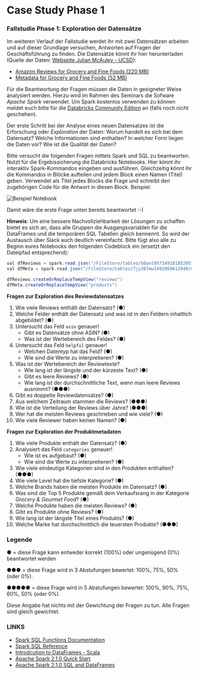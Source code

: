 # Case Study Phase 1

### Fallstudie Phase 1: Exploration der Datensätze

Im weiteren Verlauf der Fallstudie werdet ihr mit zwei Datensätzen arbeiten und auf dieser Grundlage versuchen, Antworten auf Fragen der Geschäftsführung zu finden. Die Datensätze könnt ihr hier herunterladen \(Quelle der Daten: [Webseite Julian McAuley - UCSD](http://jmcauley.ucsd.edu/data/amazon/)\):

* [Amazon Reviews for Grocery and Fine Foods \(220 MB\)](https://s3.amazonaws.com/nicolas.meseth/amazon_reviews/reviews_Grocery_and_Gourmet_Food.json.gz)
* [Metadata for Grocery and Fine Foods \(52 MB\)](https://s3.amazonaws.com/nicolas.meseth/amazon_reviews/meta_Grocery_and_Gourmet_Food.json.gz)

Für die Beantwortung der Fragen müssen die Daten in geeigneter Weise analysiert werden. Hierzu wird im Rahmen des Seminars die Sofware _Apache Spark_ verwendet. Um Spark kostenlos verwenden zu können meldet euch bitte für die [Databricks Community Edition](https://community.cloud.databricks.com) an \(falls noch nicht geschehen\).

Der erste Schritt bei der Analyse eines neuen Datensatzes ist die Erforschung oder _Exploration_ der Daten: Worum handelt es sich bei dem Datensatz? Welche Informationen sind enthalten? In welcher Form liegen die Daten vor? Wie ist die Qualität der Daten?

Bitte versucht die folgenden Fragen mittels Spark und SQL zu beantworten. Nutzt für die Ergebissicherung die Databricks Notebooks. Hier könnt ihr interaktiv Spark-Kommandos eingeben und ausführen. Gleichzeitig könnt ihr die Kommandos in Blöcke aufteilen und jedem Block einen Namen \(Titel\) geben. Verwendet als Titel jedes Blocks die Frage und schreibt den zugehörigen Code für die Antwort in diesen Block. Beispiel:

![Beispiel Notebook](/content/exercises/exercise-spark-sql-fallstudie-phase-1/example_notebook.png)

Damit wäre die erste Frage unten bereits beantwortet :-\)

**Hinweis**: Um eine bessere Nachvollziehbarkeit der Lösungen zu schaffen bietet es sich an, dass alle Gruppen die Ausgangsvariablen für die DataFrames und die temporären SQL Tabellen gleich bennennt. So wird der Austausch über Slack auch deutlich vereinfacht. Bitte fügt also alle zu Beginn eures Notebooks den folgenden Codeblock ein \(ersetzt den Dateipfad entsprechend\):

```java
val dfReviews = spark.read.json("/FileStore/tables/b8ant8h71491818520570/reviews_Grocery_and_Gourmet_Food_json-7a595.gz")
val dfMeta = spark.read.json("/FileStore/tables/7jy387mw1492069611940/meta_Grocery_and_Gourmet_Food_json-536c0.gz")

dfReviews.createOrReplaceTempView("reviews")
dfMeta.createOrReplaceTempView("products")
```

**Fragen zur Exploration des Reviewdatensatzes**

1. Wie viele Reviews enthält der Datensatz? \(●\)
2. Welche Felder enthält der Datensatz und was ist in den Feldern inhaltlich abgebildet? \(●\)
3. Untersucht das Feld `asin` genauer!
   * Gibt es Datensätze ohne ASIN? \(●\)
   * Was ist der Wertebereich des Feldes? \(●\)
4. Untersucht das Feld `helpful` genauer!
   * Welchen Datentyp hat das Feld? \(●\)
   * Wie sind die Werte zu interpretieren? \(●\)
5. Was ist der Wertebereich der Reviewtexte?
   * Wie lang ist der längste und der kürzeste Text? \(●\)
   * Gibt es leere Reviews? \(●\)
   * Wie lang ist der durchschnittliche Text, wenn man leere Reviews ausnimmt? \(●●●\)
6. Gibt es doppelte Reviewdatensätze? \(●\)
7. Aus welchem Zeitraum stammen die Reviews? \(●●●\)
8. Wie ist die Verteilung der Reviews über Jahre? \(●●●\)
9. Wer hat die meisten Reviews geschrieben und wie viele? \(●\)
10. Wie viele Reviewer haben keinen Namen? \(●\)

**Fragen zur Exploration der Produktmetadaten**

1. Wie viele Produkte enthält der Datensatz? \(●\)
2. Analysiert das Feld `categories` genauer!
   * Wie ist es aufgebaut? \(●\)
   * Wie sind die Werte zu interpretieren? \(●\)
3. Wie viele eindeutige Kategorien sind in den Produkten enthalten? \(●●●\)
4. Wie viele Level hat die tiefste Kategorie? \(●\)
5. Welche Brands haben die meisten Produkte im Datensatz? \(●\)
6. Was sind die Top 5 Produkte gemäß dem Verkaufsrang in der Kategorie _Grocery & Gourmet Food_? \(●\)
7. Welche Produkte haben die meisten Reviews? \(●\)
8. Gibt es Produkte ohne Reviews? \(●\)
9. Wie lang ist der längste Titel eines Produkts? \(●\)
10. Welche Marke hat durchschnittlich die teuersten Produkte? \(●●●\)

### Legende

● = diese Frage kann entweder korrekt \(100%\) oder ungenügend \(0%\) beantwortet werden

●●● = diese Frage wird in 3 Abstufungen bewertet: 100%, 75%, 50% \(oder 0%\).

●●●●● = diese Frage wird in 5 Abstufungen bewertet: 100%, 90%, 75%, 60%, 50% \(oder 0%\).

Diese Angabe hat nichts mit der Gewichtung der Fragen zu tun. Alle Fragen sind gleich gewichtet.

### LINKS

* [Spark SQL Functions Documentation](https://spark.apache.org/docs/latest/api/java/org/apache/spark/sql/functions.html)
* [Spark SQL Reference](https://docs.databricks.com/spark/latest/spark-sql/index.html)
* [Introdcution to DataFrames - Scala](https://docs.databricks.com/spark/latest/dataframes-datasets/introduction-to-dataframes-scala.html)
* [Apache Spark 2.1.0 Quick Start](http://spark.apache.org/docs/latest/quick-start.html)
* [Apache Spark 2.1.0 SQL and DataFrames](http://spark.apache.org/docs/latest/sql-programming-guide.html)

